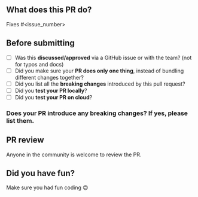 ## What does this PR do?

<!--
Please include a summary of the change and which issue is fixed.
Please also include relevant motivation and context.
List any dependencies that are required for this change.
-->

Fixes #\<issue_number>

## Before submitting

- [ ] Was this **discussed/approved** via a GitHub issue or with the team? (not for typos and docs)
- [ ] Did you make sure your **PR does only one thing**, instead of bundling different changes together?
- [ ] Did you list all the **breaking changes** introduced by this pull request?
- [ ] Did you **test your PR locally**?
- [ ] Did you **test your PR on cloud**?

### Does your PR introduce any breaking changes? If yes, please list them.

<!-- FILL IN or None -->

## PR review

Anyone in the community is welcome to review the PR.

## Did you have fun?

Make sure you had fun coding 🙃
